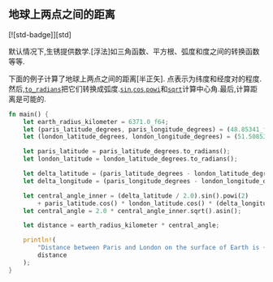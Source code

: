 
## 地球上两点之间的距离

[![std-badge]][std]

默认情况下,生锈提供数学.[浮法]如三角函数、平方根、弧度和度之间的转换函数等等.

下面的例子计算了地球上两点之间的距离[半正矢]. 点表示为纬度和经度对的程度.然后,[`to_radians`]把它们转换成弧度.[`sin`],[`cos`],[`powi`]和[`sqrt`]计算中心角.最后,计算距离是可能的.

```rust
fn main() {
    let earth_radius_kilometer = 6371.0_f64;
    let (paris_latitude_degrees, paris_longitude_degrees) = (48.85341_f64, -2.34880_f64);
    let (london_latitude_degrees, london_longitude_degrees) = (51.50853_f64, -0.12574_f64);

    let paris_latitude = paris_latitude_degrees.to_radians();
    let london_latitude = london_latitude_degrees.to_radians();

    let delta_latitude = (paris_latitude_degrees - london_latitude_degrees).to_radians();
    let delta_longitude = (paris_longitude_degrees - london_longitude_degrees).to_radians();

    let central_angle_inner = (delta_latitude / 2.0).sin().powi(2)
        + paris_latitude.cos() * london_latitude.cos() * (delta_longitude / 2.0).sin().powi(2);
    let central_angle = 2.0 * central_angle_inner.sqrt().asin();

    let distance = earth_radius_kilometer * central_angle;

    println!(
        "Distance between Paris and London on the surface of Earth is {:.1} kilometers",
        distance
    );
}
```

[float methods]: https://doc.rust-lang.org/std/primitive.f64.html#methods

[`to_radians`]: https://doc.rust-lang.org/std/primitive.f64.html#method.to_radians

[`sin`]: https://doc.rust-lang.org/std/primitive.f64.html#method.sin

[`cos`]: https://doc.rust-lang.org/std/primitive.f64.html#method.cos

[`powi`]: https://doc.rust-lang.org/std/primitive.f64.html#method.powi

[`sqrt`]: https://doc.rust-lang.org/std/primitive.f64.html#method.sqrt

[haversine formula]: https://en.wikipedia.org/wiki/Haversine_formula
